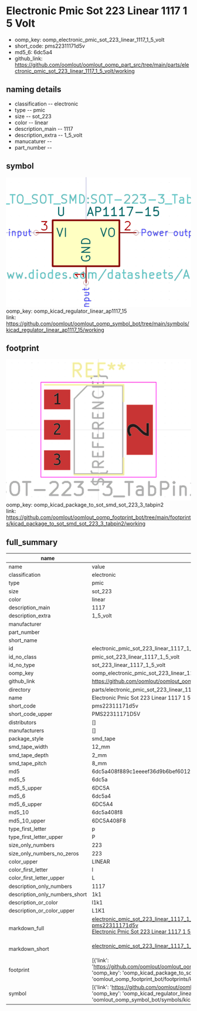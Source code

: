 # Electronic Pmic Sot 223 Linear 1117 1 5 Volt

  
* oomp_key: oomp_electronic_pmic_sot_223_linear_1117_1_5_volt 
* short_code: pms22311171d5v
* md5_6: 6dc5a4  
* github_link: https://github.com/oomlout/oomlout_oomp_part_src/tree/main/parts/electronic_pmic_sot_223_linear_1117_1_5_volt/working  
## naming details
* classification -- electronic
* type -- pmic
* size -- sot_223
* color -- linear
* description_main -- 1117
* description_extra -- 1_5_volt
* manucaturer -- 
* part_number -- 



## symbol

![](symbol/0/working/working_600.png)  
oomp_key: oomp_kicad_regulator_linear_ap1117_15  
link: https://github.com/oomlout/oomlout_oomp_symbol_bot/tree/main/symbols/kicad_regulator_linear_ap1117_15/working  

## footprint

![](footprint/0/working/working_600.png)  
oomp_key: oomp_kicad_package_to_sot_smd_sot_223_3_tabpin2  
link: https://github.com/oomlout/oomlout_oomp_footprint_bot/tree/main/footprints/kicad_package_to_sot_smd_sot_223_3_tabpin2/working  

## full_summary
| name | value | 
| --- | --- | 
| name | value | 
| classification | electronic | 
| type | pmic | 
| size | sot_223 | 
| color | linear | 
| description_main | 1117 | 
| description_extra | 1_5_volt | 
| manufacturer |  | 
| part_number |  | 
| short_name |  | 
| id | electronic_pmic_sot_223_linear_1117_1_5_volt | 
| id_no_class | pmic_sot_223_linear_1117_1_5_volt | 
| id_no_type | sot_223_linear_1117_1_5_volt | 
| oomp_key | oomp_electronic_pmic_sot_223_linear_1117_1_5_volt | 
| github_link | https://github.com/oomlout/oomlout_oomp_part_src/tree/main/parts/electronic_pmic_sot_223_linear_1117_1_5_volt/working | 
| directory | parts/electronic_pmic_sot_223_linear_1117_1_5_volt | 
| name | Electronic Pmic Sot 223 Linear 1117 1 5 Volt | 
| short_code | pms22311171d5v | 
| short_code_upper | PMS22311171D5V | 
| distributors | [] | 
| manufacturers | [] | 
| package_style | smd_tape | 
| smd_tape_width | 12_mm | 
| smd_tape_depth | 2_mm | 
| smd_tape_pitch | 8_mm | 
| md5 | 6dc5a408f889c1eeeef36d9b6bef6012 | 
| md5_5 | 6dc5a | 
| md5_5_upper | 6DC5A | 
| md5_6 | 6dc5a4 | 
| md5_6_upper | 6DC5A4 | 
| md5_10 | 6dc5a408f8 | 
| md5_10_upper | 6DC5A408F8 | 
| type_first_letter | p | 
| type_first_letter_upper | P | 
| size_only_numbers | 223 | 
| size_only_numbers_no_zeros | 223 | 
| color_upper | LINEAR | 
| color_first_letter | l | 
| color_first_letter_upper | L | 
| description_only_numbers | 1117 | 
| description_only_numbers_short | 1k1 | 
| description_or_color | l1k1 | 
| description_or_color_upper | L1K1 | 
| markdown_full | [electronic_pmic_sot_223_linear_1117_1_5_volt](https://github.com/oomlout/oomlout_oomp_part_src/tree/main/parts/electronic_pmic_sot_223_linear_1117_1_5_volt/working)<br>[pms22311171d5v](https://github.com/oomlout/oomlout_oomp_part_src/tree/main/parts/electronic_pmic_sot_223_linear_1117_1_5_volt/working)<br>[Electronic Pmic Sot 223 Linear 1117 1 5 Volt](https://github.com/oomlout/oomlout_oomp_part_src/tree/main/parts/electronic_pmic_sot_223_linear_1117_1_5_volt/working)<br><br> | 
| markdown_short | [electronic_pmic_sot_223_linear_1117_1_5_volt](https://github.com/oomlout/oomlout_oomp_part_src/tree/main/parts/electronic_pmic_sot_223_linear_1117_1_5_volt/working)<br><br> | 
| footprint | [{'link': 'https://github.com/oomlout/oomlout_oomp_footprint_bot/tree/main/foootprntss/kicad_package_to_sot_smd_sot_223_3_tabpin2', 'oomp_key': 'oomp_kicad_package_to_sot_smd_sot_223_3_tabpin2', 'directory': 'oomlout_oomp_footprint_bot/footprints/kicad_package_to_sot_smd_sot_223_3_tabpin2//working/working.kicad_mod'}] | 
| symbol | [{'link': 'https://github.com/oomlout/oomlout_oomp_symbol_bot/tree/main/symbols/kicad_regulator_linear_ap1117_15', 'oomp_key': 'oomp_kicad_regulator_linear_ap1117_15', 'directory': 'oomlout_oomp_symbol_bot/symbols/kicad_regulator_linear_ap1117_15//working/working.kicad_sym'}] | 
